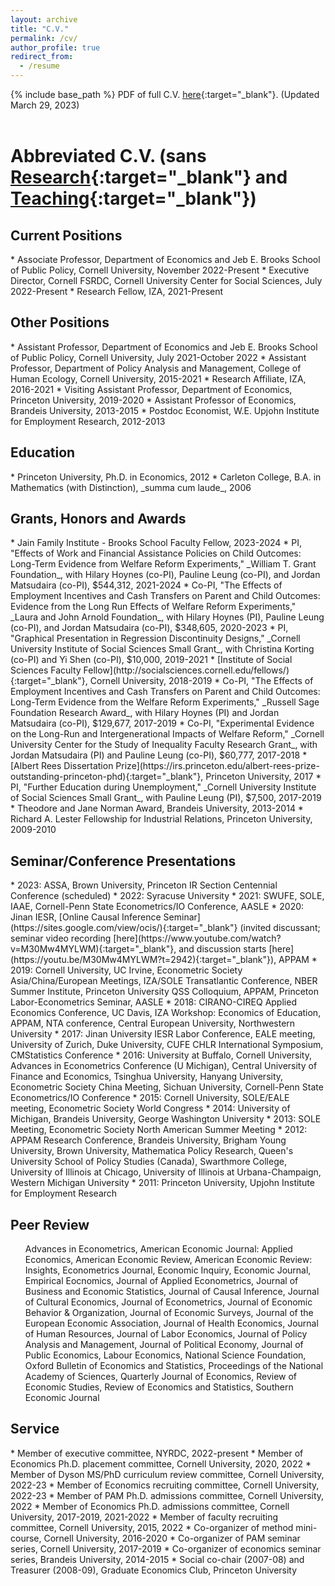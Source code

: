 ```yaml
---
layout: archive
title: "C.V."
permalink: /cv/
author_profile: true
redirect_from:
  - /resume
---
```


{% include base_path %}
PDF of full C.V. [here](https://peizhuan.github.io/cv_files/CV_ZhuanPei.pdf){:target="_blank"}. (Updated March 29, 2023)<br>
<br>

Abbreviated C.V. (sans [Research](https://peizhuan.github.io/research/){:target="_blank"} and [Teaching](https://peizhuan.github.io/teaching/){:target="_blank"})
======

<h2>Current Positions</h2>
* Associate Professor, Department of Economics and Jeb E. Brooks School of Public Policy, Cornell University, November 2022-Present
* Executive Director, Cornell FSRDC, Cornell University Center for Social Sciences, July 2022-Present
* Research Fellow, IZA, 2021-Present

<h2>Other Positions</h2>
* Assistant Professor, Department of Economics and Jeb E. Brooks School of Public Policy, Cornell University, July 2021-October 2022
* Assistant Professor, Department of Policy Analysis and Management, College of Human Ecology, Cornell University, 2015-2021
* Research Affiliate, IZA, 2016-2021
* Visiting Assistant Professor, Department of Economics, Princeton University, 2019-2020
* Assistant Professor of Economics, Brandeis University, 2013-2015
* Postdoc Economist, W.E. Upjohn Institute for Employment Research, 2012-2013

<h2>Education</h2>
* Princeton University, Ph.D. in Economics, 2012
* Carleton College, B.A. in Mathematics (with Distinction), _summa cum laude_, 2006

<h2>Grants, Honors and Awards</h2>
* Jain Family Institute - Brooks School Faculty Fellow, 2023-2024
* PI, "Effects of Work and Financial Assistance Policies on Child Outcomes: Long-Term Evidence from Welfare Reform Experiments," _William T. Grant Foundation_, with Hilary Hoynes (co-PI), Pauline Leung (co-PI), and Jordan Matsudaira (co-PI), $544,312, 2021-2024
* Co-PI, "The Effects of Employment Incentives and Cash Transfers on Parent and Child Outcomes: Evidence from the Long Run Effects of Welfare Reform Experiments," _Laura and John Arnold Foundation_, with Hilary Hoynes (PI), Pauline Leung (co-PI), and Jordan Matsudaira (co-PI), $348,605, 2020-2023
* PI, "Graphical Presentation in Regression Discontinuity Designs," _Cornell University Institute of Social Sciences Small Grant_, with Christina Korting (co-PI) and Yi Shen (co-PI), $10,000, 2019-2021
* [Institute of Social Sciences Faculty Fellow](http://socialsciences.cornell.edu/fellows/){:target="_blank"}, Cornell University, 2018-2019
* Co-PI, "The Effects of Employment Incentives and Cash Transfers on Parent and Child Outcomes: Long-Term Evidence from the Welfare Reform Experiments," _Russell Sage Foundation Research Award_, with Hilary Hoynes (PI) and Jordan Matsudaira (co-PI), $129,677, 2017-2019
* Co-PI, "Experimental Evidence on the Long-Run and Intergenerational Impacts of Welfare Reform," _Cornell University Center for the Study of Inequality Faculty Research Grant_, with Jordan Matsudaira (PI) and Pauline Leung (co-PI), $60,777, 2017-2018
* [Albert Rees Dissertation Prize](https://irs.princeton.edu/albert-rees-prize-outstanding-princeton-phd){:target="_blank"}, Princeton University, 2017
* PI, "Further Education during Unemployment," _Cornell University Institute of Social Sciences Small Grant_, with Pauline Leung (PI), $7,500, 2017-2019
* Theodore and Jane Norman Award, Brandeis University, 2013-2014
* Richard A. Lester Fellowship for Industrial Relations, Princeton University, 2009-2010

<h2>Seminar/Conference Presentations</h2>
* 2023: ASSA, Brown University, Princeton IR Section Centennial Conference (scheduled)
* 2022: Syracuse University
* 2021: SWUFE, SOLE, IAAE, Cornell-Penn State Econometrics/IO Conference, AASLE
* 2020: Jinan IESR, [Online Causal Inference Seminar](https://sites.google.com/view/ocis/){:target="_blank"} (invited discussant; seminar video recording [here](https://www.youtube.com/watch?v=M30Mw4MYLWM){:target="_blank"}, and discussion starts [here](https://youtu.be/M30Mw4MYLWM?t=2942){:target="_blank"}), APPAM
* 2019: Cornell University, UC Irvine, Econometric Society Asia/China/European Meetings, IZA/SOLE Transatlantic Conference, NBER Summer Institute, Princeton University QSS Colloquium, APPAM, Princeton Labor-Econometrics Seminar, AASLE
* 2018: CIRANO-CIREQ Applied Economics Conference, UC Davis, IZA Workshop: Economics of Education, APPAM, NTA conference, Central European University, Northwestern University
* 2017: Jinan University IESR Labor Conference, EALE meeting, University of Zurich, Duke University, CUFE CHLR International Symposium, CMStatistics Conference
* 2016: University at Buffalo, Cornell University, Advances in Econometrics Conference (U Michigan), Central University of Finance and Economics, Tsinghua University, Hanyang University, Econometric Society China Meeting, Sichuan University, Cornell-Penn State Econometrics/IO Conference
* 2015: Cornell University, SOLE/EALE meeting, Econometric Society World Congress
* 2014: University of Michigan, Brandeis University, George Washington University
* 2013: SOLE Meeting, Econometric Society North American Summer Meeting
* 2012: APPAM Research Conference, Brandeis University, Brigham Young University, Brown University, Mathematica Policy Research, Queen's University School of Policy Studies (Canada), Swarthmore College, University of Illinois at Chicago, University of Illinois at Urbana-Champaign, Western Michigan University
* 2011: Princeton University, Upjohn Institute for Employment Research

<h2>Peer Review</h2>
<ul><li style="list-style-type: none;">Advances in Econometrics, American Economic Journal: Applied Economics, American Economic Review, American Economic Review: Insights, Econometrics Journal, Economic Inquiry, Economic Journal, Empirical Eocnomics, Journal of Applied Econometrics, Journal of Business and Economic Statistics, Journal of Causal Inference, Journal of Cultural Economics, Journal of Econometrics, Journal of Economic Behavior & Organization, Journal of Economic Surveys, Journal of the European Economic Association, Journal of Health Economics, Journal of Human Resources, Journal of Labor Economics, Journal of Policy Analysis and Management, Journal of Political Economy, Journal of Public Economics, Labour Economics, National Science Foundation, Oxford Bulletin of Economics and Statistics, Proceedings of the National Academy of Sciences, Quarterly Journal of Economics, Review of Economic Studies, Review of Economics and Statistics, Southern Economic Journal</li></ul>

<h2>Service</h2>
* Member of executive committee, NYRDC, 2022-present
* Member of Economics Ph.D. placement committee, Cornell University, 2020, 2022
* Member of Dyson MS/PhD curriculum review committee, Cornell University, 2022-23
* Member of Economics recruiting committee, Cornell University, 2022-23
* Member of PAM Ph.D. admissions committee, Cornell University, 2022
* Member of Economics Ph.D. admissions committee, Cornell University, 2017-2019, 2021-2022
* Member of faculty recruiting committee, Cornell University, 2015, 2022
* Co-organizer of method mini-course, Cornell University, 2016-2020
* Co-organizer of PAM seminar series, Cornell University, 2017-2019
* Co-organizer of economics seminar series, Brandeis University, 2014-2015
* Social co-chair (2007-08) and Treasurer (2008-09), Graduate Economics Club, Princeton University
